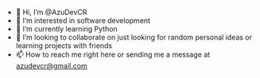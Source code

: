 - 👋 Hi, I’m @AzuDevCR
- 👀 I’m interested in software development
- 🌱 I’m currently learning Python
- 💞️ I’m looking to collaborate on just looking for random personal ideas or learning projects with friends
- 📫 How to reach me right here or sending me a message at azudevcr@gmail.com

<!---
AzuDevCR/AzuDevCR is a ✨ special ✨ repository because its `README.md` (this file) appears on your GitHub profile.
You can click the Preview link to take a look at your changes.
--->
